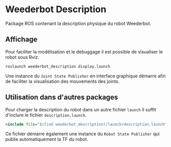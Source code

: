 # Weederbot Description

Package ROS contenant la description physique du robot Weederbot.


## Affichage

Pour faciliter la modélisation et le debuggage il est possible de visualiser le robot sous Rviz.
```
roslaunch weederbot_description display.launch
```
Une instance du `Joint State Publisher` en interface graphique démarre afin de faciliter la visualisation des mouvements des joints.


## Utilisation dans d'autres packages

Pour charger la description du robot dans un autre fichier `launch` il suffit d'inclure le fichier `description.launch`.
```xml
<include file="$(find weederbot_description)/launch/description.launch"/>
```
Ce fichier démarre également une instance du `Robot State Publisher` qui publie automatiquement la TF du robot.
